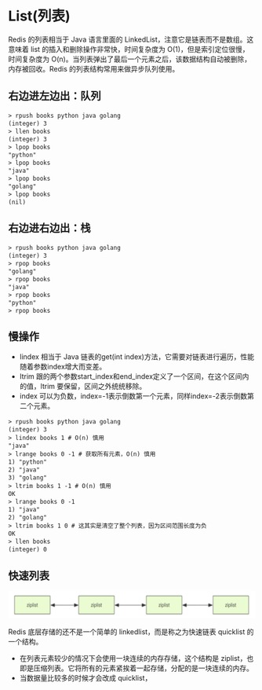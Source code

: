 # List\(列表\)

Redis 的列表相当于 Java 语言里面的 LinkedList，注意它是链表而不是数组。这意味着 list 的插入和删除操作非常快，时间复杂度为 O\(1\)，但是索引定位很慢，时间复杂度为 O\(n\)。当列表弹出了最后一个元素之后，该数据结构自动被删除，内存被回收。Redis 的列表结构常用来做异步队列使用。

## 右边进左边出：队列 

```text
> rpush books python java golang
(integer) 3
> llen books
(integer) 3
> lpop books
"python"
> lpop books
"java"
> lpop books
"golang"
> lpop books
(nil)
```

## 右边进右边出：栈 

```text
> rpush books python java golang
(integer) 3
> rpop books
"golang"
> rpop books
"java"
> rpop books
"python"
> rpop books
```

## 慢操作

* lindex 相当于 Java 链表的get\(int index\)方法，它需要对链表进行遍历，性能随着参数index增大而变差。 
* ltrim 跟的两个参数start\_index和end\_index定义了一个区间，在这个区间内的值，ltrim 要保留，区间之外统统移除。
* index 可以为负数，index=-1表示倒数第一个元素，同样index=-2表示倒数第二个元素。

```text
> rpush books python java golang
(integer) 3
> lindex books 1 # O(n) 慎用
"java"
> lrange books 0 -1 # 获取所有元素，O(n) 慎用
1) "python"
2) "java"
3) "golang"
> ltrim books 1 -1 # O(n) 慎用
OK
> lrange books 0 -1
1) "java"
2) "golang"
> ltrim books 1 0 # 这其实是清空了整个列表，因为区间范围长度为负
OK
> llen books
(integer) 0
```

## 快速列表

![](../../../.gitbook/assets/kuai-su-lian-biao-.png)

Redis 底层存储的还不是一个简单的 linkedlist，而是称之为快速链表 quicklist 的一个结构。 

* 在列表元素较少的情况下会使用一块连续的内存存储，这个结构是 ziplist，也即是压缩列表。它将所有的元素紧挨着一起存储，分配的是一块连续的内存。
* 当数据量比较多的时候才会改成 quicklist，

